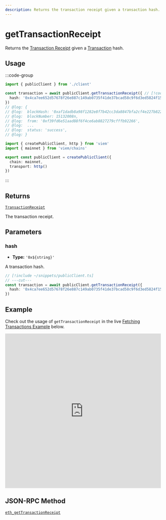 ```yaml
---
description: Returns the transaction receipt given a transaction hash.
---
```


# getTransactionReceipt

Returns the [Transaction Receipt](/docs/glossary/terms#transaction-receipt) given a [Transaction](/docs/glossary/terms#transaction) hash.

## Usage

:::code-group

```ts twoslash [example.ts]
import { publicClient } from './client'

const transaction = await publicClient.getTransactionReceipt({ // [!code focus:99]
  hash: '0x4ca7ee652d57678f26e887c149ab0735f41de37bcad58c9f6d3ed5824f15b74d'
})
// @log: {
// @log:  blockHash: '0xaf1dadb8a98f1282e8f7b42cc3da8847bfa2cf4e227b8220403ae642e1173088',
// @log:  blockNumber: 15132008n,
// @log:  from: '0xf39fd6e51aad88f6f4ce6ab8827279cfffb92266',
// @log:  ...
// @log:  status: 'success',
// @log: }
```

```ts twoslash [client.ts] filename="client.ts"
import { createPublicClient, http } from 'viem'
import { mainnet } from 'viem/chains'

export const publicClient = createPublicClient({
  chain: mainnet,
  transport: http()
})
```

:::

## Returns

[`TransactionReceipt`](/docs/glossary/types#transactionreceipt)

The transaction receipt.

## Parameters

### hash

- **Type:** `'0x${string}'`

A transaction hash.

```ts twoslash
// [!include ~/snippets/publicClient.ts]
// ---cut---
const transaction = await publicClient.getTransactionReceipt({
  hash: '0x4ca7ee652d57678f26e887c149ab0735f41de37bcad58c9f6d3ed5824f15b74d' // [!code focus]
})
```

## Example

Check out the usage of `getTransactionReceipt` in the live [Fetching Transactions Example](https://stackblitz.com/github/wevm/viem/tree/main/examples/transactions_fetching-transactions) below.

<iframe frameBorder="0" width="100%" height="500px" src="https://stackblitz.com/github/wevm/viem/tree/main/examples/transactions_fetching-transactions?embed=1&file=index.ts&hideNavigation=1&hideDevTools=true&terminalHeight=0&ctl=1"></iframe>

## JSON-RPC Method

[`eth_getTransactionReceipt`](https://ethereum.org/en/developers/docs/apis/json-rpc/#eth_getTransactionReceipt)
